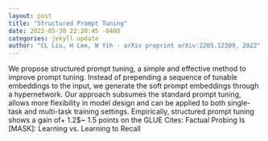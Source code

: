 ```yaml
--- 
layout: post 
title: "Structured Prompt Tuning" 
date: 2022-05-30 22:20:45 -0400 
categories: jekyll update 
author: "CL Liu, H Lee, W Yih - arXiv preprint arXiv:2205.12309, 2022" 
--- 
```

We propose structured prompt tuning, a simple and effective method to improve prompt tuning. Instead of prepending a sequence of tunable embeddings to the input, we generate the soft prompt embeddings through a hypernetwork. Our approach subsumes the standard prompt tuning, allows more flexibility in model design and can be applied to both single-task and multi-task training settings. Empirically, structured prompt tuning shows a gain of+ 1.2$~ 1.5 points on the GLUE Cites: Factual Probing Is [MASK]: Learning vs. Learning to Recall